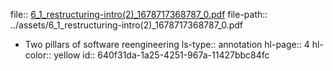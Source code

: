 file:: [6_1_restructuring-intro(2)_1678717368787_0.pdf](../assets/6_1_restructuring-intro(2)_1678717368787_0.pdf)
file-path:: ../assets/6_1_restructuring-intro(2)_1678717368787_0.pdf

- Two pillars of software reengineering
  ls-type:: annotation
  hl-page:: 4
  hl-color:: yellow
  id:: 640f31da-1a25-4251-967a-11427bbc84fc